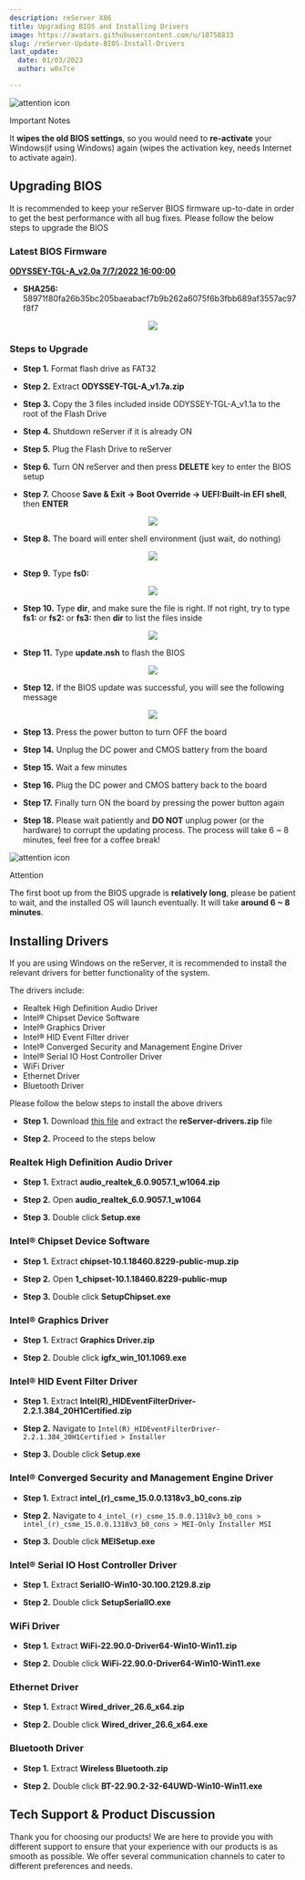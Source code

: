 ```yaml
---
description: reServer X86
title: Upgrading BIOS and Installing Drivers
image: https://avatars.githubusercontent.com/u/10758833
slug: /reServer-Update-BIOS-Install-Drivers
last_update:
  date: 01/03/2023
  author: w0x7ce

---
```


<!-- ---
name: Upgrading BIOS and Installing Drivers
category: reServer
bzurl: 
wikiurl: 
sku: 
--- -->

<div className="tips" style={{display: 'table', tableLayout: 'fixed', backgroundColor: '#fbd373', height: 'auto', width: '100%'}}>
  <div className="left-icon" style={{display: 'table-cell', verticalAlign: 'middle', backgroundColor: '#FC4A1A', paddingTop: 10, boxSizing: 'border-box', height: 'auto', width: 38, textAlign: 'center'}}><img style={{width: 26, verticalAlign: 'middle'}} src="https://s3-us-west-2.amazonaws.com/static.seeed.cc/seeed/icon/Danger.svg" alt="attention icon" /></div>
  <div className="right-desc" style={{display: 'table-cell', verticalAlign: 'middle', paddingLeft: 15, boxSizing: 'border-box', width: 'calc(95% - 38px)'}}>
    <p style={{color: '#000000', fontWeight: 'bold', marginTop: 10}}>Important Notes</p>
    <p style={{color: '#000000', fontSize: 14}}> It <b>wipes the old BIOS settings</b>, so you would need to <b>re-activate</b> your Windows(if using Windows) again (wipes the activation key, needs Internet to activate again). <br />
    </p></div>
</div>

## Upgrading BIOS

It is recommended to keep your reServer BIOS firmware up-to-date in order to get the best performance with all bug fixes. Please follow the below steps to upgrade the BIOS

### Latest BIOS Firmware

**[ODYSSEY-TGL-A_v2.0a 7/7/2022 16:00:00](https://files.seeedstudio.com/wiki/reServer/ODYSSEY-TGL-A_v2.0a.zip)**

- **SHA256:** 58971f80fa26b35bc205baeabacf7b9b262a6075f6b3fbb689af3557ac97f8f7

<div align="center"><img width={1000} src="https://files.seeedstudio.com/wiki/reServer/update-bios-pics/BIOS-main.png" /></div>

### Steps to Upgrade

- **Step 1.** Format flash drive as FAT32

- **Step 2.** Extract **ODYSSEY-TGL-A_v1.7a.zip**

- **Step 3.** Copy the 3 files included inside ODYSSEY-TGL-A_v1.1a to the root of the Flash Drive

- **Step 4.** Shutdown reServer if it is already ON

- **Step 5.** Plug the Flash Drive to reServer

- **Step 6.** Turn ON reServer and then press **DELETE** key to enter the BIOS setup

- **Step 7.** Choose **Save & Exit -> Boot Override -> UEFI:Built-in EFI shell**, then **ENTER**

<div align="center"><img width={600} src="https://files.seeedstudio.com/wiki/reServer/update-bios-pics/BIOS-EFI-start.png" /></div>

- **Step 8.** The board will enter shell environment (just wait, do nothing)

<div align="center"><img width={1000} src="https://files.seeedstudio.com/wiki/reServer/update-bios-pics/update-bios-2.jpg" /></div>

- **Step 9.** Type **fs0:**

<div align="center"><img width={260} src="https://files.seeedstudio.com/wiki/reServer/update-bios-pics/update-bios-3.jpg" /></div>

- **Step 10.** Type **dir**, and make sure the file is right. If not right, try to type **fs1:** or **fs2:** or **fs3:** then **dir** to list the files inside

<div align="center"><img width={1000} src="https://files.seeedstudio.com/wiki/reServer/update-bios-pics/dir-1.png" /></div>

- **Step 11.** Type **update.nsh** to flash the BIOS

<div align="center"><img width={260} src="https://files.seeedstudio.com/wiki/reServer/update-bios-pics/update.nsh.png" /></div>

- **Step 12.** If the BIOS update was successful, you will see the following message

<div align="center"><img width={450} src="https://files.seeedstudio.com/wiki/reServer/update-bios-pics/update-bios-6.jpg" /></div>

- **Step 13.** Press the power button to turn OFF the board

- **Step 14.** Unplug the DC power and CMOS battery from the board

- **Step 15.** Wait a few minutes

- **Step 16.** Plug the DC power and CMOS battery back to the board

- **Step 17.** Finally turn ON the board by pressing the power button again

- **Step 18.** Please wait patiently and **DO NOT** unplug power (or the hardware) to corrupt the updating process. The process will take 6 ~ 8 minutes, feel free for a coffee break!

<div className="tips" style={{display: 'table', tableLayout: 'fixed', backgroundColor: '#F5A9A9', height: 'auto', width: '100%'}}>
  <div className="left-icon" style={{display: 'table-cell', verticalAlign: 'middle', backgroundColor: '#DF0101', paddingTop: 10, boxSizing: 'border-box', height: 'auto', width: 38, textAlign: 'center'}}><img style={{width: 26, verticalAlign: 'middle'}} src="https://s3-us-west-2.amazonaws.com/static.seeed.cc/seeed/icon/Danger.svg" alt="attention icon" /></div>
  <div className="right-desc" style={{display: 'table-cell', verticalAlign: 'middle', paddingLeft: 15, boxSizing: 'border-box', width: 'calc(95% - 38px)'}}>
    <p style={{color: '#000000', fontWeight: 'bold', marginTop: 10}}>Attention</p>
    <p style={{color: '#000000', fontSize: 14}}>The first boot up from the BIOS upgrade is <b>relatively long</b>, please be patient to wait, and the installed OS will launch eventually. It will take <b>around 6 ~ 8 minutes</b>.</p>
  </div>
</div>

## Installing Drivers

If you are using Windows on the reServer, it is recommended to install the relevant drivers for better functionality of the system.

The drivers include:

- Realtek High Definition Audio Driver
- Intel® Chipset Device Software
- Intel® Graphics Driver
- Intel® HID Event Filter driver
- Intel® Converged Security and Management Engine Driver
- Intel® Serial IO Host Controller Driver
- WiFi Driver
- Ethernet Driver
- Bluetooth Driver

Please follow the below steps to install the above drivers

- **Step 1.** Download [this file](https://files.seeedstudio.com/wiki/reServer/reServer-Drivers.zip) and extract the **reServer-drivers.zip** file

- **Step 2.** Proceed to the steps below

### Realtek High Definition Audio Driver

- **Step 1.** Extract **audio_realtek_6.0.9057.1_w1064.zip**

- **Step 2.** Open **audio_realtek_6.0.9057.1_w1064**

- **Step 3.** Double click **Setup.exe**

### Intel® Chipset Device Software

- **Step 1.** Extract **chipset-10.1.18460.8229-public-mup.zip**

- **Step 2.** Open **1_chipset-10.1.18460.8229-public-mup**

- **Step 3.** Double click **SetupChipset.exe**

### Intel® Graphics Driver

- **Step 1.** Extract **Graphics Driver.zip**

- **Step 2.** Double click **igfx_win_101.1069.exe**

### Intel® HID Event Filter Driver

- **Step 1.** Extract **Intel(R)_HIDEventFilterDriver-2.2.1.384_20H1Certified.zip**

- **Step 2.** Navigate to `Intel(R)_HIDEventFilterDriver-2.2.1.384_20H1Certified > Installer`

- **Step 3.** Double click **Setup.exe**

### Intel® Converged Security and Management Engine Driver

- **Step 1.** Extract **intel_(r)_csme_15.0.0.1318v3_b0_cons.zip**

- **Step 2.** Navigate to `4_intel_(r)_csme_15.0.0.1318v3_b0_cons > intel_(r)_csme_15.0.0.1318v3_b0_cons > MEI-Only Installer MSI`

- **Step 3.** Double click **MEISetup.exe**

### Intel® Serial IO Host Controller Driver

- **Step 1.** Extract **SerialIO-Win10-30.100.2129.8.zip**

- **Step 2.** Double click **SetupSerialIO.exe**

### WiFi Driver

- **Step 1.** Extract **WiFi-22.90.0-Driver64-Win10-Win11.zip**

- **Step 2.** Double click **WiFi-22.90.0-Driver64-Win10-Win11.exe**

### Ethernet Driver

- **Step 1.** Extract **Wired_driver_26.6_x64.zip**

- **Step 2.** Double click **Wired_driver_26.6_x64.exe**

### Bluetooth Driver

- **Step 1.** Extract **Wireless Bluetooth.zip**

- **Step 2.** Double click **BT-22.90.2-32-64UWD-Win10-Win11.exe**

## Tech Support & Product Discussion

Thank you for choosing our products! We are here to provide you with different support to ensure that your experience with our products is as smooth as possible. We offer several communication channels to cater to different preferences and needs.

<div class="button_tech_support_container">
<a href="https://forum.seeedstudio.com/" class="button_forum"></a> 
<a href="https://www.seeedstudio.com/contacts" class="button_email"></a>
</div>

<div class="button_tech_support_container">
<a href="https://discord.gg/eWkprNDMU7" class="button_discord"></a> 
<a href="https://github.com/Seeed-Studio/wiki-documents/discussions/69" class="button_discussion"></a>
</div>
